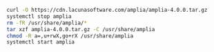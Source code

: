 ﻿```sh
curl -O https://cdn.lacunasoftware.com/amplia/amplia-4.0.0.tar.gz
systemctl stop amplia
rm -fR /usr/share/amplia/*
tar xzf amplia-4.0.0.tar.gz -C /usr/share/amplia
chmod -R a=,u+rwX,go+rX /usr/share/amplia
systemctl start amplia
```
